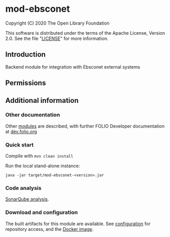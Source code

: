 # mod-ebsconet

Copyright (C) 2020 The Open Library Foundation

This software is distributed under the terms of the Apache License,
Version 2.0. See the file "[LICENSE](LICENSE)" for more information.

## Introduction

Backend module for integration with Ebsconet external systems

## Permissions

## Additional information

### Other documentation

Other [modules](https://dev.folio.org/source-code/#server-side) are described,
with further FOLIO Developer documentation at [dev.folio.org](https://dev.folio.org/)

### Quick start

Compile with `mvn clean install`

Run the local stand-alone instance:

```
java -jar target/mod-ebsconet-<version>.jar 
```

### Code analysis

[SonarQube analysis](https://sonarcloud.io/dashboard?id=org.folio%3Amod-ebsconet).

### Download and configuration

The built artifacts for this module are available.
See [configuration](https://dev.folio.org/download/artifacts) for repository access,
and the [Docker image](https://hub.docker.com/r/folioorg/mod-ebsconet/).
